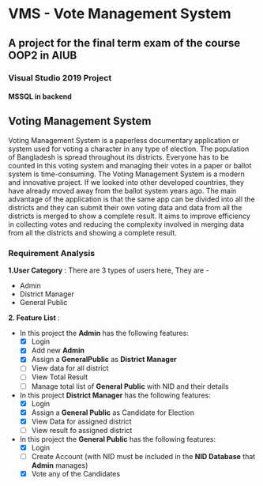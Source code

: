 # VMS - Vote Management System

## A project for the final term exam of the course OOP2 in AIUB

### Visual Studio 2019 Project
#### MSSQL in backend

## Voting Management System

Voting Management System is a paperless documentary application or system used for voting a character in any type of election. The population of Bangladesh is spread throughout its districts. Everyone has to be counted in this voting system and managing their votes in a paper or ballot system is time-consuming. The Voting Management System is a modern and innovative project. If we looked into other developed countries, they have already moved away from the ballot system years ago. The main advantage of the application is that the same app can be divided into all the districts and they can submit their own voting data and data from all the districts is merged to show a complete result. It aims to improve efficiency in collecting votes and reducing the complexity involved in merging data from all the districts and showing a complete result.


### **Requirement Analysis**

**1.User Category** :
There are 3 types of users here, They are -
* Admin
* District Manager
* General Public

**2. Feature List** :
* In this project the **Admin** has the following features:
  * [x] Login
  * [x] Add new **Admin**
  * [x] Assign a **GeneralPublic** as **District Manager**
  * [ ] View data for all district
  * [ ] View Total Result
  * [ ] Manage total list of **General Public** with NID and their details
* In this project **District Manager** has the following features:
  * [x] Login
  * [x] Assign a **General Public** as Candidate for Election
  * [x] View Data for assigned district
  * [ ] View result fo assigned district
* In this project the **General Public** has the following features:
  * [x] Login
  * [ ] Create Account (with NID must be included in the **NID Database** that **Admin** manages)
  * [x] Vote any of the Candidates